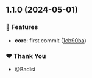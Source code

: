 ## 1.1.0 (2024-05-01)


### 🚀 Features

- **core**: first commit ([1cb90ba](https://github.com/DSI-HUG/ngx-components/commit/1cb90bac803acbb9708e3983ab9e4d6a872d2a5c))


### ❤️ Thank You

- @Badisi
